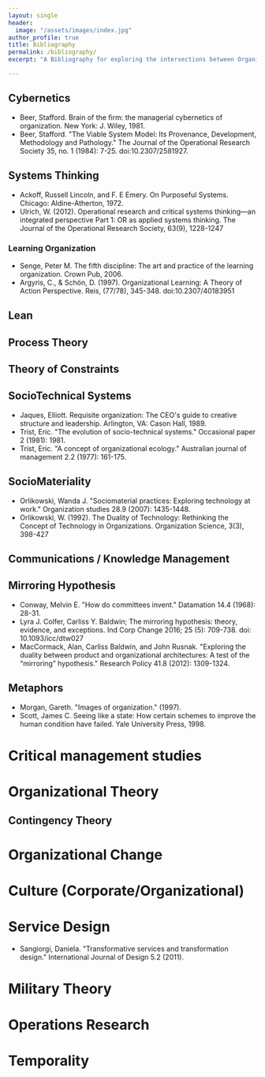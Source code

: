 ```yaml
---
layout: single
header:
  image: "/assets/images/index.jpg"
author_profile: true
title: Bibliography
permalink: /bibliography/
excerpt: "A Bibliography for exploring the intersections between Organizational Design and Service Design"

---
```


## Cybernetics

* Beer, Stafford. Brain of the firm: the managerial cybernetics of organization. New York: J. Wiley, 1981.
* Beer, Stafford. "The Viable System Model: Its Provenance, Development, Methodology and Pathology." The Journal of the Operational Research Society 35, no. 1 (1984): 7-25. doi:10.2307/2581927.

## Systems Thinking

* Ackoff, Russell Lincoln, and F. E Emery. On Purposeful Systems. Chicago: Aldine-Atherton, 1972.
* Ulrich, W. (2012). Operational research and critical systems thinking—an integrated perspective Part 1: OR as applied systems thinking. The Journal of the Operational Research Society, 63(9), 1228-1247

### Learning Organization
* Senge, Peter M. The fifth discipline: The art and practice of the learning organization. Crown Pub, 2006.
* Argyris, C., & Schön, D. (1997). Organizational Learning: A Theory of Action Perspective. Reis, (77/78), 345-348. doi:10.2307/40183951

## Lean

## Process Theory

## Theory of Constraints

## SocioTechnical Systems
* Jaques, Elliott. Requisite organization: The CEO's guide to creative structure and leadership. Arlington, VA: Cason Hall, 1989.
* Trist, Eric. "The evolution of socio-technical systems." Occasional paper 2 (1981): 1981.
* Trist, Eric. "A concept of organizational ecology." Australian journal of management 2.2 (1977): 161-175.

## SocioMateriality
* Orlikowski, Wanda J. "Sociomaterial practices: Exploring technology at work." Organization studies 28.9 (2007): 1435-1448.
* Orlikowski, W. (1992). The Duality of Technology: Rethinking the Concept of Technology in Organizations. Organization Science, 3(3), 398-427

## Communications / Knowledge Management

## Mirroring Hypothesis
* Conway, Melvin E. "How do committees invent." Datamation 14.4 (1968): 28-31.
* Lyra J. Colfer, Carliss Y. Baldwin; The mirroring hypothesis: theory, evidence, and exceptions. Ind Corp Change 2016; 25 (5): 709-738. doi: 10.1093/icc/dtw027
* MacCormack, Alan, Carliss Baldwin, and John Rusnak. "Exploring the duality between product and organizational architectures: A test of the “mirroring” hypothesis." Research Policy 41.8 (2012): 1309-1324.

## Metaphors
* Morgan, Gareth. "Images of organization." (1997).
* Scott, James C. Seeing like a state: How certain schemes to improve the human condition have failed. Yale University Press, 1998.

# Critical management studies

# Organizational Theory

## Contingency Theory

# Organizational Change

# Culture (Corporate/Organizational)

# Service Design

* Sangiorgi, Daniela. "Transformative services and transformation design." International Journal of Design 5.2 (2011).

# Military Theory

# Operations Research

# Temporality
